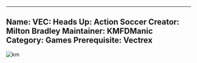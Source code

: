 -----------------------
Name: VEC: Heads Up: Action Soccer
Creator: Milton Bradley
Maintainer: KMFDManic
Category: Games
Prerequisite: Vectrex
-----------------------
![km](https://i.imgur.com/79IyTRP.png)
